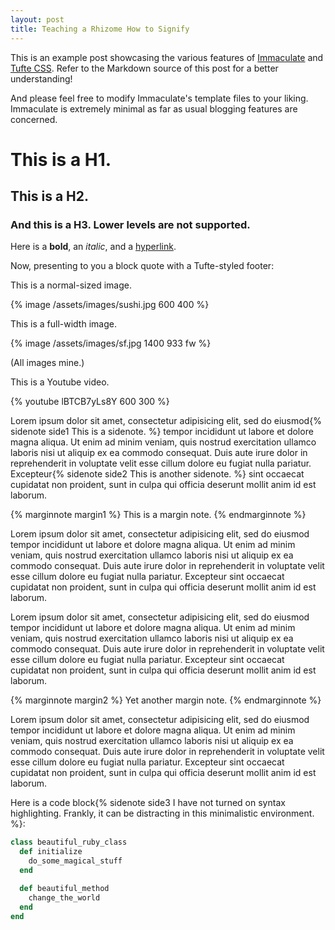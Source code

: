 ```yaml
---
layout: post
title: Teaching a Rhizome How to Signify
---
```


This is an example post showcasing the various features of [Immaculate](https://github.com/siawyoung/immaculate) and [Tufte CSS](https://github.com/edwardtufte/tufte-css). Refer to the Markdown source of this post for a better understanding!

And please feel free to modify Immaculate's template files to your liking. Immaculate is extremely minimal as far as usual blogging features are concerned.

# This is a H1.

## This is a H2.

### And this is a H3. Lower levels are not supported.

Here is a **bold**, an *italic*, and a [hyperlink](/#).

Now, presenting to you a block quote with a Tufte-styled footer:

<!-- problem with blockquote tag :( -->
<!-- {% blockquote Friedrich Nietzsche, Thus Spoke Zarathustra %}
But say, my brothers, what can the child do that even the lion could not do? Why must the preying lion still become a child? The child is innocence and forgetting, a new beginning, a game, a self-propelled wheel, a first movement, a sacred "Yes." For the game of creation, my brothers, a sacred "Yes" is needed: the spirit now wills his own will, and he who had been lost to the world now conquers the world.
{% endblockquote %} -->

This is a normal-sized image.

{% image /assets/images/sushi.jpg 600 400 %}

This is a full-width image.

{% image /assets/images/sf.jpg 1400 933 fw %}

(All images mine.)

This is a Youtube video.

{% youtube lBTCB7yLs8Y 600 300 %}

Lorem ipsum dolor sit amet, consectetur adipisicing elit, sed do eiusmod{% sidenote side1 This is a sidenote. %} tempor incididunt ut labore et dolore magna aliqua. Ut enim ad minim veniam,
quis nostrud exercitation ullamco laboris nisi ut aliquip ex ea commodo
consequat. Duis aute irure dolor in reprehenderit in voluptate velit esse
cillum dolore eu fugiat nulla pariatur. Excepteur{% sidenote side2 This is another sidenote. %} sint occaecat cupidatat non
proident, sunt in culpa qui officia deserunt mollit anim id est laborum.

{% marginnote margin1 %}
This is a margin note.
{% endmarginnote %}

Lorem ipsum dolor sit amet, consectetur adipisicing elit, sed do eiusmod
tempor incididunt ut labore et dolore magna aliqua. Ut enim ad minim veniam,
quis nostrud exercitation ullamco laboris nisi ut aliquip ex ea commodo
consequat. Duis aute irure dolor in reprehenderit in voluptate velit esse
cillum dolore eu fugiat nulla pariatur. Excepteur sint occaecat cupidatat non
proident, sunt in culpa qui officia deserunt mollit anim id est laborum.

Lorem ipsum dolor sit amet, consectetur adipisicing elit, sed do eiusmod
tempor incididunt ut labore et dolore magna aliqua. Ut enim ad minim veniam,
quis nostrud exercitation ullamco laboris nisi ut aliquip ex ea commodo
consequat. Duis aute irure dolor in reprehenderit in voluptate velit esse
cillum dolore eu fugiat nulla pariatur. Excepteur sint occaecat cupidatat non
proident, sunt in culpa qui officia deserunt mollit anim id est laborum.

{% marginnote margin2 %}
Yet another margin note.
{% endmarginnote %}

Lorem ipsum dolor sit amet, consectetur adipisicing elit, sed do eiusmod
tempor incididunt ut labore et dolore magna aliqua. Ut enim ad minim veniam,
quis nostrud exercitation ullamco laboris nisi ut aliquip ex ea commodo
consequat. Duis aute irure dolor in reprehenderit in voluptate velit esse
cillum dolore eu fugiat nulla pariatur. Excepteur sint occaecat cupidatat non
proident, sunt in culpa qui officia deserunt mollit anim id est laborum.

Here is a code block{% sidenote side3 I have not turned on syntax highlighting. Frankly, it can be distracting in this minimalistic environment. %}:

```ruby
class beautiful_ruby_class
  def initialize
    do_some_magical_stuff
  end

  def beautiful_method
    change_the_world
  end
end
```